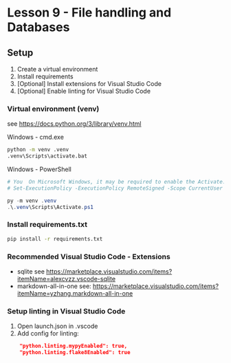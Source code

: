 # Lesson 9 - File handling and Databases

## Setup

1. Create a virtual environment
2. Install requirements
3. [Optional] Install extensions for Visual Studio Code
4. [Optional] Enable linting for Visual Studio Code

### Virtual environment (venv)

see <https://docs.python.org/3/library/venv.html>

Windows - cmd.exe

```bat
python -m venv .venv
.venv\Scripts\activate.bat
```

Windows - PowerShell

```PowerShell
# You  On Microsoft Windows, it may be required to enable the Activate.ps1 script by setting the execution policy for the user. You can do this by issuing the following PowerShell command:
# Set-ExecutionPolicy -ExecutionPolicy RemoteSigned -Scope CurrentUser

py -m venv .venv
.\.venv\Scripts\Activate.ps1

```

### Install requirements.txt

```bat
pip install -r requirements.txt
```

### Recommended Visual Studio Code - Extensions

- sqlite see <https://marketplace.visualstudio.com/items?itemName=alexcvzz.vscode-sqlite>
- markdown-all-in-one see: <https://marketplace.visualstudio.com/items?itemName=yzhang.markdown-all-in-one>

### Setup linting in Visual Studio Code

1. Open launch.json in .vscode
2. Add config for linting:

```json
    "python.linting.mypyEnabled": true,
    "python.linting.flake8Enabled": true
```
